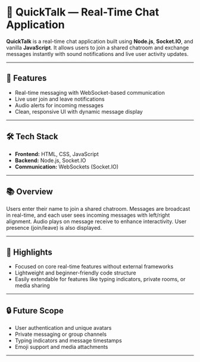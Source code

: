 # 💬 QuickTalk — Real-Time Chat Application

**QuickTalk** is a real-time chat application built using **Node.js**, **Socket.IO**, and vanilla **JavaScript**. It allows users to join a shared chatroom and exchange messages instantly with sound notifications and live user activity updates.

---

## 🌟 Features

- Real-time messaging with WebSocket-based communication
- Live user join and leave notifications
- Audio alerts for incoming messages
- Clean, responsive UI with dynamic message display

---

## 🛠️ Tech Stack

- **Frontend:** HTML, CSS, JavaScript
- **Backend:** Node.js, Socket.IO
- **Communication:** WebSockets (Socket.IO)

---

## 📚 Overview

Users enter their name to join a shared chatroom. Messages are broadcast in real-time, and each user sees incoming messages with left/right alignment. Audio plays on message receive to enhance interactivity. User presence (join/leave) is also displayed.

---

## 📌 Highlights

- Focused on core real-time features without external frameworks
- Lightweight and beginner-friendly code structure
- Easily extendable for features like typing indicators, private rooms, or media sharing

---

## 🔒 Future Scope

- User authentication and unique avatars
- Private messaging or group channels
- Typing indicators and message timestamps
- Emoji support and media attachments

---
